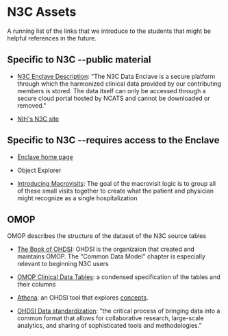 N3C Assets
========

A running list of the links that we introduce to the students that might be helpful references in the future.

Specific to N3C --public material
----------

* [N3C Enclave Description](https://covid.cd2h.org/): "The N3C Data Enclave is a secure platform through which the harmonized clinical data provided by our contributing members is stored. The data itself can only be accessed through a secure cloud portal hosted by NCATS and cannot be downloaded or removed."

* [NIH's N3C site](https://ncats.nih.gov/n3c)

Specific to N3C --requires access to the Enclave
----------
* [Enclave home page](https://unite.nih.gov/workspace/home/)

* Object Explorer

* [Introducing Macrovisits](https://unite.nih.gov/workspace/report/ri.report.main.report.c9e2ca50-860c-4988-93c6-f5b1d9d915ed): The goal of the macrovisit logic is to group all of these small visits together to create what the patient and physician might recognize as a single hospitalization

OMOP
-----------

OMOP describes the structure of the dataset of the N3C source tables

* [The Book of OHDSI](https://ohdsi.github.io/TheBookOfOhdsi/): OHDSI is the organizaion that created and maintains OMOP.  The "Common Data Model" chapter is especially relevant to beginning N3C users
* [OMOP Clinical Data Tables](https://ohdsi.github.io/CommonDataModel/cdm60.html#Clinical_Data_Tables): a condensed specification of the tables and their columns
* [Athena](https://athena.ohdsi.org/search-terms/terms): an OHDSI tool that explores [concepts](https://ohdsi.github.io/TheBookOfOhdsi/CommonDataModel.html#representation-of-content-through-concepts).

* [OHDSI Data standardization](https://ohdsi.org/data-standardization/): "the critical process of bringing data into a common format that allows for collaborative research, large-scale analytics, and sharing of sophisticated tools and methodologies."
